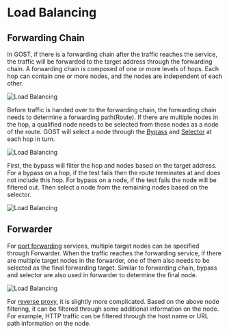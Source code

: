# Load Balancing

## Forwarding Chain

In GOST, if there is a forwarding chain after the traffic reaches the service, the traffic will be forwarded to the target address through the forwarding chain. A forwarding chain is composed of one or more levels of hops. Each hop can contain one or more nodes, and the nodes are independent of each other.

![Load Balancing](/images/load-balancing-1.png)

Before traffic is handed over to the forwarding chain, the forwarding chain needs to determine a forwarding path(Route). If there are multiple nodes in the hop, a qualified node needs to be selected from these nodes as a node of the route. GOST will select a node through the [Bypass](/en/concepts/bypass/) and [Selector](/en/concepts/selector/) at each hop in turn.

![Load Balancing](/images/load-balancing-2.png)

First, the bypass will filter the hop and nodes based on the target address. For a bypass on a hop, if the test fails then the route terminates at and does not include this hop. For bypass on a node, if the test fails the node will be filtered out. Then select a node from the remaining nodes based on the selector.

![Load Balancing](/images/load-balancing-3.png)

## Forwarder

For [port forwarding](/en/tutorials/port-forwarding/) services, multiple target nodes can be specified through Forwarder. When the traffic reaches the forwarding service, if there are multiple target nodes in the forwarder, one of them also needs to be selected as the final forwarding target. Similar to forwarding chain, bypass and selector are also used in forwarder to determine the final node.

![Load Balancing](/images/load-balancing-4.png)

For [reverse proxy](/en/tutorials/reverse-proxy/), it is slightly more complicated. Based on the above node filtering, it can be filtered through some additional information on the node. For example, HTTP traffic can be filtered through the host name or URL path information on the node.